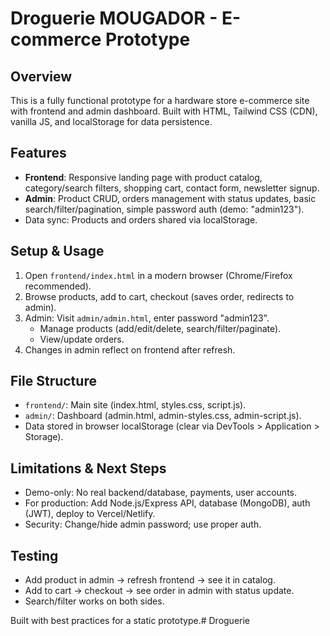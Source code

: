 # Droguerie MOUGADOR - E-commerce Prototype

## Overview
This is a fully functional prototype for a hardware store e-commerce site with frontend and admin dashboard. Built with HTML, Tailwind CSS (CDN), vanilla JS, and localStorage for data persistence.

## Features
- **Frontend**: Responsive landing page with product catalog, category/search filters, shopping cart, contact form, newsletter signup.
- **Admin**: Product CRUD, orders management with status updates, basic search/filter/pagination, simple password auth (demo: "admin123").
- Data sync: Products and orders shared via localStorage.

## Setup & Usage
1. Open `frontend/index.html` in a modern browser (Chrome/Firefox recommended).
2. Browse products, add to cart, checkout (saves order, redirects to admin).
3. Admin: Visit `admin/admin.html`, enter password "admin123".
   - Manage products (add/edit/delete, search/filter/paginate).
   - View/update orders.
4. Changes in admin reflect on frontend after refresh.

## File Structure
- `frontend/`: Main site (index.html, styles.css, script.js).
- `admin/`: Dashboard (admin.html, admin-styles.css, admin-script.js).
- Data stored in browser localStorage (clear via DevTools > Application > Storage).

## Limitations & Next Steps
- Demo-only: No real backend/database, payments, user accounts.
- For production: Add Node.js/Express API, database (MongoDB), auth (JWT), deploy to Vercel/Netlify.
- Security: Change/hide admin password; use proper auth.

## Testing
- Add product in admin → refresh frontend → see it in catalog.
- Add to cart → checkout → see order in admin with status update.
- Search/filter works on both sides.

Built with best practices for a static prototype.#   D r o g u e r i e  
 